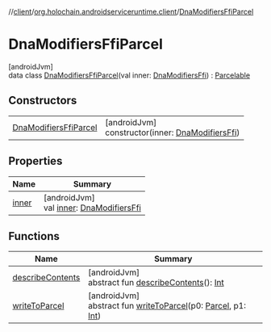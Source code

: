 //[client](../../../index.md)/[org.holochain.androidserviceruntime.client](../index.md)/[DnaModifiersFfiParcel](index.md)

# DnaModifiersFfiParcel

[androidJvm]\
data class [DnaModifiersFfiParcel](index.md)(val inner: [DnaModifiersFfi](../-dna-modifiers-ffi/index.md)) : [Parcelable](https://developer.android.com/reference/kotlin/android/os/Parcelable.html)

## Constructors

| | |
|---|---|
| [DnaModifiersFfiParcel](-dna-modifiers-ffi-parcel.md) | [androidJvm]<br>constructor(inner: [DnaModifiersFfi](../-dna-modifiers-ffi/index.md)) |

## Properties

| Name | Summary |
|---|---|
| [inner](inner.md) | [androidJvm]<br>val [inner](inner.md): [DnaModifiersFfi](../-dna-modifiers-ffi/index.md) |

## Functions

| Name | Summary |
|---|---|
| [describeContents](../-runtime-network-config-ffi-parcel/index.md#-1578325224%2FFunctions%2F275946699) | [androidJvm]<br>abstract fun [describeContents](../-runtime-network-config-ffi-parcel/index.md#-1578325224%2FFunctions%2F275946699)(): [Int](https://kotlinlang.org/api/core/kotlin-stdlib/kotlin/-int/index.html) |
| [writeToParcel](../-runtime-network-config-ffi-parcel/index.md#-1754457655%2FFunctions%2F275946699) | [androidJvm]<br>abstract fun [writeToParcel](../-runtime-network-config-ffi-parcel/index.md#-1754457655%2FFunctions%2F275946699)(p0: [Parcel](https://developer.android.com/reference/kotlin/android/os/Parcel.html), p1: [Int](https://kotlinlang.org/api/core/kotlin-stdlib/kotlin/-int/index.html)) |